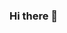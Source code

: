 ### Hi there 👋

<!--
**AndresSilva-C/AndresSilva-C** is a ✨ _special_ ✨ repository because its `README.md` (this file) appears on your GitHub profile.

- 🔭 I’m currently working on school.
- 🌱 I’m currently learning C, HTML, CSS, and JavaScript/Node
-->
